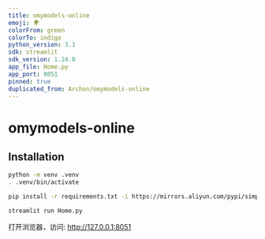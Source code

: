 ```yaml
---
title: omymodels-online
emoji: 🌍
colorFrom: green
colorTo: indigo
python_version: 3.1
sdk: streamlit
sdk_version: 1.24.0
app_file: Home.py
app_port: 8051
pinned: true
duplicated_from: Archon/omymodels-online
---
```


# omymodels-online

## Installation

```sh
python -m venv .venv
. .venv/bin/activate

pip install -r requirements.txt -i https://mirrors.aliyun.com/pypi/simple

streamlit run Home.py
```

打开浏览器，访问: http://127.0.0.1:8051
